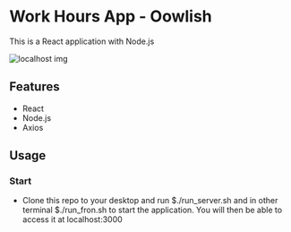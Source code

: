 # Work Hours App - Oowlish
This is a React application with Node.js 


![localhost img](https://github.com/LimaCarol/work-hours-app/master/frontend/public/localhost.png)

## Features
- React
- Node.js
- Axios

## Usage 

### Start
- Clone this repo to your desktop and run $./run_server.sh and in other terminal $./run_fron.sh to start the application. You will then be able to access it at localhost:3000

